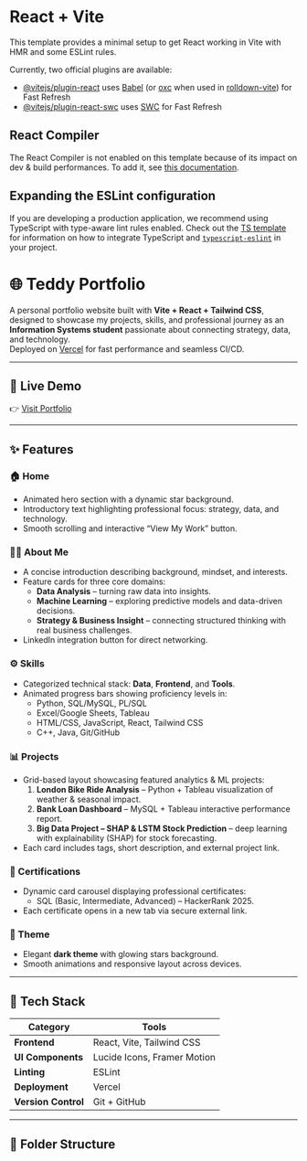 # React + Vite

This template provides a minimal setup to get React working in Vite with HMR and some ESLint rules.

Currently, two official plugins are available:

- [@vitejs/plugin-react](https://github.com/vitejs/vite-plugin-react/blob/main/packages/plugin-react) uses [Babel](https://babeljs.io/) (or [oxc](https://oxc.rs) when used in [rolldown-vite](https://vite.dev/guide/rolldown)) for Fast Refresh
- [@vitejs/plugin-react-swc](https://github.com/vitejs/vite-plugin-react/blob/main/packages/plugin-react-swc) uses [SWC](https://swc.rs/) for Fast Refresh

## React Compiler

The React Compiler is not enabled on this template because of its impact on dev & build performances. To add it, see [this documentation](https://react.dev/learn/react-compiler/installation).

## Expanding the ESLint configuration

If you are developing a production application, we recommend using TypeScript with type-aware lint rules enabled. Check out the [TS template](https://github.com/vitejs/vite/tree/main/packages/create-vite/template-react-ts) for information on how to integrate TypeScript and [`typescript-eslint`](https://typescript-eslint.io) in your project.

# 🌐 Teddy Portfolio

A personal portfolio website built with **Vite + React + Tailwind CSS**, designed to showcase my projects, skills, and professional journey as an **Information Systems student** passionate about connecting strategy, data, and technology.  
Deployed on [Vercel](https://vercel.com) for fast performance and seamless CI/CD.

---

## 🚀 Live Demo
👉 [Visit Portfolio](https://your-vercel-link.vercel.app)

---

## ✨ Features

### 🏠 Home
- Animated hero section with a dynamic star background.
- Introductory text highlighting professional focus: strategy, data, and technology.
- Smooth scrolling and interactive “View My Work” button.

### 👨‍💻 About Me
- A concise introduction describing background, mindset, and interests.
- Feature cards for three core domains:
  - **Data Analysis** – turning raw data into insights.
  - **Machine Learning** – exploring predictive models and data-driven decisions.
  - **Strategy & Business Insight** – connecting structured thinking with real business challenges.
- LinkedIn integration button for direct networking.

### ⚙️ Skills
- Categorized technical stack: **Data**, **Frontend**, and **Tools**.
- Animated progress bars showing proficiency levels in:
  - Python, SQL/MySQL, PL/SQL
  - Excel/Google Sheets, Tableau
  - HTML/CSS, JavaScript, React, Tailwind CSS
  - C++, Java, Git/GitHub

### 📊 Projects
- Grid-based layout showcasing featured analytics & ML projects:
  1. **London Bike Ride Analysis** – Python + Tableau visualization of weather & seasonal impact.
  2. **Bank Loan Dashboard** – MySQL + Tableau interactive performance report.
  3. **Big Data Project – SHAP & LSTM Stock Prediction** – deep learning with explainability (SHAP) for stock forecasting.
- Each card includes tags, short description, and external project link.

### 🏅 Certifications
- Dynamic card carousel displaying professional certificates:
  - SQL (Basic, Intermediate, Advanced) – HackerRank 2025.
- Each certificate opens in a new tab via secure external link.

### 🌙 Theme
- Elegant **dark theme** with glowing stars background.
- Smooth animations and responsive layout across devices.

---

## 🧱 Tech Stack

| Category | Tools |
|-----------|-------|
| **Frontend** | React, Vite, Tailwind CSS |
| **UI Components** | Lucide Icons, Framer Motion |
| **Linting** | ESLint |
| **Deployment** | Vercel |
| **Version Control** | Git + GitHub |

---

## 📂 Folder Structure

